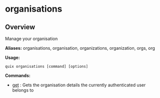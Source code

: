 # organisations

## Overview

Manage your organisation

**Aliases:** organisations, organisation, organizations, organization, orgs, org

**Usage:**

```
quix organisations [command] [options]
```

**Commands:**

- [get](get.md) : Gets the organisation details the currently authenticated user belongs to


